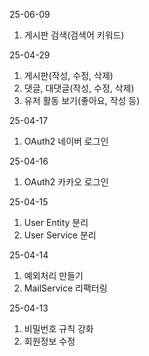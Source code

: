 25-06-09
1. 게시판 검색(검색어 키워드)

25-04-29
1. 게시판(작성, 수정, 삭제)
2. 댓글, 대댓글(작성, 수정, 삭제)
3. 유저 활동 보기(좋아요, 작성 등)

25-04-17
1. OAuth2 네이버 로그인

25-04-16
1. OAuth2 카카오 로그인

25-04-15
1. User Entity 분리
2. User Service 분리

25-04-14
1. 예외처리 만들기
2. MailService 리팩터링

25-04-13
1. 비밀번호 규칙 강화
2. 회원정보 수정